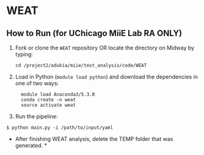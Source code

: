 # WEAT
## How to Run (for UChicago MiiE Lab RA ONLY) 

1. Fork or clone the `WEAT` repository OR locate the directory on Midway by typing: 

   `cd /project2/adukia/miie/text_analysis/code/WEAT`
   

2. Load in Python (`module load python`) and download the dependencies in one of two ways:
  
   ```
	 module load Anaconda3/5.3.0
	 conda create -n weat
	 source activate weat
    ```

3. Run the pipeline:
  ```
  $ python main.py -i /path/to/input/yaml
  ```
  
* After finishing WEAT analysis, delete the TEMP folder that was generated. *

